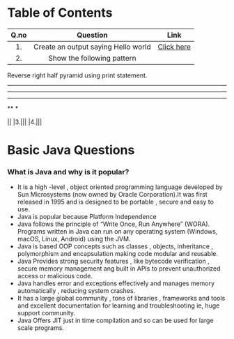 # Table of Contents
|Q.no|Question|Link|
| :---: |:---:|:---:|
|1.|Create an output saying Hello world|[Click here](https://github.com/Mehfila-Parkkulthil/Java-/blob/main/Question1.java)|
|2.|Show the following pattern

 Reverse right half pyramid using  print statement.
 ******
 ****
 ***
 **
 *
 
 ||
|3.|||
|4.|||


# Basic Java Questions

### What is Java and why is it popular?

- It is a high -level , object oriented programming language developed by Sun Microsystems (now owned by Oracle Corporation).It was first released in 1995 and is designed to be portable , secure and easy to use.
- Java is popular because Platform Independence
- Java follows the principle of “Write Once, Run Anywhere” (WORA).
Programs written in Java can run on any operating system (Windows, macOS, Linux, Android) using the JVM.
- Java is based OOP concepts such as classes , objects, inheritance , polymorphism and encapsulation making code modular and reusable.
- Java Provides strong security features , like bytecode verification , secure memory management ang built in APIs to prevent unauthorized access or malicious code.
- Java handles error and exceptions effectively and manages memory automatically , reducing system crashes.
- It has a large global community , tons of libraries , frameworks and tools and excellent documentation for learning and troubleshooting ie, huge support community.
- Java Offers JIT just in time compilation and so can be used for large scale programs.
